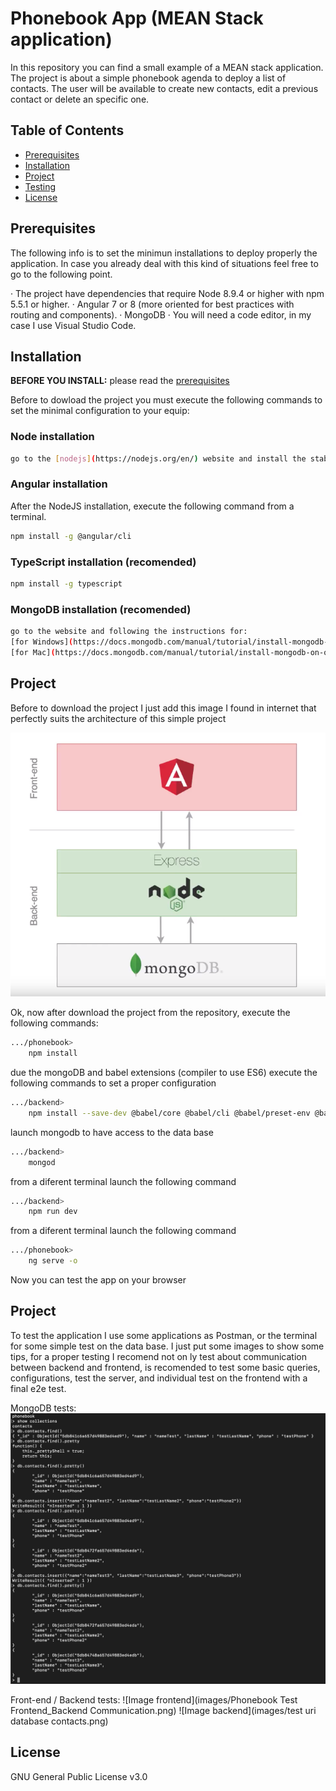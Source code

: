 # Phonebook App (MEAN Stack application)
In this repository you can find a small example of a MEAN stack application.
The project is about a simple phonebook agenda to deploy a list of contacts. The user will be available to create new contacts, edit a previous contact or delete an specific one.


## Table of Contents

* [Prerequisites](#prerequisites)
* [Installation](#installation)
* [Project](#project)
* [Testing](#testing)
* [License](#license)

## Prerequisites


The following info is to set the minimun installations to deploy properly the application. In case you already deal with this kind of situations feel free to go to the following point.

· The project have dependencies that require Node 8.9.4 or higher with npm 5.5.1 or higher.
· Angular 7 or 8 (more oriented for best practices with routing and components).
· MongoDB
· You will need a code editor, in my case I use Visual Studio Code.

## Installation

**BEFORE YOU INSTALL:** please read the [prerequisites](#prerequisites)

Before to dowload the project you must execute the following commands to set the minimal configuration to your equip:

### Node installation
```bash
go to the [nodejs](https://nodejs.org/en/) website and install the stable version.
```

### Angular installation
After the NodeJS installation, execute the following command from a terminal.
```bash
npm install -g @angular/cli
```

### TypeScript installation (recomended)
```bash
npm install -g typescript
```

### MongoDB installation (recomended)
```bash
go to the website and following the instructions for:
[for Windows](https://docs.mongodb.com/manual/tutorial/install-mongodb-on-windows/)
[for Mac](https://docs.mongodb.com/manual/tutorial/install-mongodb-on-os-x/)
```


## Project

Before to download the project I just add this image I found in internet that perfectly suits the architecture of this simple project

![Image of architecture](images/Architecture.png)

Ok, now after download the project from the repository, execute the following commands:

```bash
.../phonebook>
    npm install
```

due the mongoDB and babel extensions (compiler to use ES6) execute the following commands to set a proper configuration
```bash
.../backend>
    npm install --save-dev @babel/core @babel/cli @babel/preset-env @babel/node
```

launch mongodb to have access to the data base
```bash
.../backend>
    mongod
```

from a diferent terminal launch the following command
```bash
.../backend>
    npm run dev
```

from a diferent terminal launch the following command
```bash
.../phonebook>
    ng serve -o
```

Now you can test the app on your browser

## Project

To test the application I use some applications as Postman, or the terminal for some simple test on the data base.
I just put some images to show some tips, for a proper testing I recomend not on ly test about communication between backend and frontend, is recomended to test some basic queries, configurations, test the server, and individual test on the frontend with a final e2e test.

MongoDB tests:
![Image of mongoDB](https://github.com/JeanCarloLP/Phonebook_MEAN/blob/master/images/MongoDB%20testing.png)


Front-end / Backend tests:
![Image frontend](images/Phonebook Test Frontend_Backend Communication.png)
![Image backend](images/test uri database contacts.png)

## License

GNU General Public License v3.0

